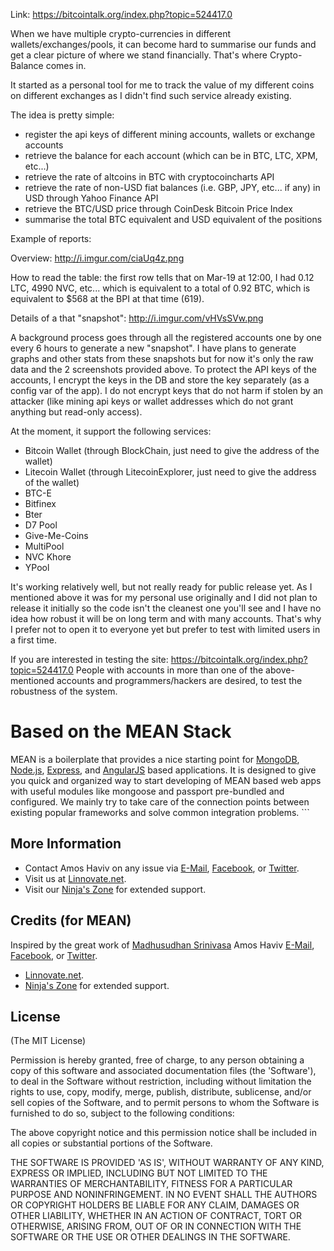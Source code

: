 Link: https://bitcointalk.org/index.php?topic=524417.0

When we have multiple crypto-currencies in different wallets/exchanges/pools, it can become hard to summarise our funds and get a clear picture of where we stand financially.
That's where Crypto-Balance comes in.

It started as a personal tool for me to track the value of my different coins on different exchanges as I didn't find such service already existing.

The idea is pretty simple:
- register the api keys of different mining accounts, wallets or exchange accounts
- retrieve the balance for each account (which can be in BTC, LTC, XPM, etc...)
- retrieve the rate of altcoins in BTC with cryptocoincharts API
- retrieve the rate of non-USD fiat balances (i.e. GBP, JPY, etc... if any) in USD through Yahoo Finance API
- retrieve the BTC/USD price through CoinDesk Bitcoin Price Index
- summarise the total BTC equivalent and USD equivalent of the positions

Example of reports:

Overview: http://i.imgur.com/ciaUq4z.png

How to read the table: the first row tells that on Mar-19 at 12:00, I had 0.12 LTC, 4990 NVC, etc... which is equivalent to a total of 0.92 BTC, which is equivalent to $568 at the BPI at that time (619).

Details of a that "snapshot": http://i.imgur.com/vHVsSVw.png

A background process goes through all the registered accounts one by one every 6 hours to generate a new "snapshot".
I have plans to generate graphs and other stats from these snapshots but for now it's only the raw data and the 2 screenshots provided above.
To protect the API keys of the accounts, I encrypt the keys in the DB and store the key separately (as a config var of the app).
I do not encrypt keys that do not harm if stolen by an attacker (like mining api keys or wallet addresses which do not grant anything but read-only access).

At the moment, it support the following services:
* Bitcoin Wallet (through BlockChain, just need to give the address of the wallet)
* Litecoin Wallet (through LitecoinExplorer, just need to give the address of the wallet)
* BTC-E
* Bitfinex
* Bter
* D7 Pool
* Give-Me-Coins
* MultiPool
* NVC Khore
* YPool

It's working relatively well, but not really ready for public release yet.
As I mentioned above it was for my personal use originally and I did not plan to release it initially so the code isn't the cleanest one you'll see and I have no idea how robust it will be on long term and with many accounts.
That's why I prefer not to open it to everyone yet but prefer to test with limited users in a first time.

If you are interested in testing the site: https://bitcointalk.org/index.php?topic=524417.0
People with accounts in more than one of the above-mentioned accounts and programmers/hackers are desired, to test the robustness of the system.


# Based on the MEAN Stack

MEAN is a boilerplate that provides a nice starting point for [MongoDB](http://www.mongodb.org/), [Node.js](http://www.nodejs.org/), [Express](http://expressjs.com/), and [AngularJS](http://angularjs.org/) based applications. It is designed to give you quick and organized way to start developing of MEAN based web apps with useful modules like mongoose and passport pre-bundled and configured. We mainly try to take care of the connection points between existing popular frameworks and solve common integration problems.  ```

## More Information
  * Contact Amos Haviv on any issue via [E-Mail](mailto:mail@amoshaviv.com), [Facebook](http://www.facebook.com/amoshaviv), or [Twitter](http://www.twitter.com/amoshaviv).
  * Visit us at [Linnovate.net](http://www.linnovate.net/).
  * Visit our [Ninja's Zone](http://www.meanleanstartupmachine.com/) for extended support.

## Credits (for MEAN)
Inspired by the great work of [Madhusudhan Srinivasa](https://github.com/madhums/)
Amos Haviv [E-Mail](mailto:mail@amoshaviv.com), [Facebook](http://www.facebook.com/amoshaviv), or [Twitter](http://www.twitter.com/amoshaviv).
  * [Linnovate.net](http://www.linnovate.net/).
  * [Ninja's Zone](http://www.meanleanstartupmachine.com/) for extended support.

## License
(The MIT License)

Permission is hereby granted, free of charge, to any person obtaining
a copy of this software and associated documentation files (the
'Software'), to deal in the Software without restriction, including
without limitation the rights to use, copy, modify, merge, publish,
distribute, sublicense, and/or sell copies of the Software, and to
permit persons to whom the Software is furnished to do so, subject to
the following conditions:

The above copyright notice and this permission notice shall be
included in all copies or substantial portions of the Software.

THE SOFTWARE IS PROVIDED 'AS IS', WITHOUT WARRANTY OF ANY KIND,
EXPRESS OR IMPLIED, INCLUDING BUT NOT LIMITED TO THE WARRANTIES OF
MERCHANTABILITY, FITNESS FOR A PARTICULAR PURPOSE AND NONINFRINGEMENT.
IN NO EVENT SHALL THE AUTHORS OR COPYRIGHT HOLDERS BE LIABLE FOR ANY
CLAIM, DAMAGES OR OTHER LIABILITY, WHETHER IN AN ACTION OF CONTRACT,
TORT OR OTHERWISE, ARISING FROM, OUT OF OR IN CONNECTION WITH THE
SOFTWARE OR THE USE OR OTHER DEALINGS IN THE SOFTWARE.
